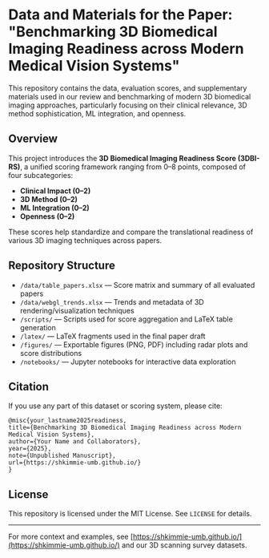 # Data and Materials for the Paper: "Benchmarking 3D Biomedical Imaging Readiness across Modern Medical Vision Systems"

This repository contains the data, evaluation scores, and supplementary materials used in our review and benchmarking of modern 3D biomedical imaging approaches, particularly focusing on their clinical relevance, 3D method sophistication, ML integration, and openness.

## Overview

This project introduces the **3D Biomedical Imaging Readiness Score (3DBI-RS)**, a unified scoring framework ranging from 0–8 points, composed of four subcategories:

- **Clinical Impact (0–2)**
- **3D Method (0–2)**
- **ML Integration (0–2)**
- **Openness (0–2)**

These scores help standardize and compare the translational readiness of various 3D imaging techniques across papers.

## Repository Structure

- `/data/table_papers.xlsx` — Score matrix and summary of all evaluated papers
- `/data/webgl_trends.xlsx` — Trends and metadata of 3D rendering/visualization techniques
- `/scripts/` — Scripts used for score aggregation and LaTeX table generation
- `/latex/` — LaTeX fragments used in the final paper draft
- `/figures/` — Exportable figures (PNG, PDF) including radar plots and score distributions
- `/notebooks/` — Jupyter notebooks for interactive data exploration

## Citation

If you use any part of this dataset or scoring system, please cite:

```
@misc{your_lastname2025readiness,
title={Benchmarking 3D Biomedical Imaging Readiness across Modern Medical Vision Systems},
author={Your Name and Collaborators},
year={2025},
note={Unpublished Manuscript},
url={https://shkimmie-umb.github.io/}
}
```

## License

This repository is licensed under the MIT License. See `LICENSE` for details.

---

For more context and examples, see [https://shkimmie-umb.github.io/](https://shkimmie-umb.github.io/) and our 3D scanning survey datasets.